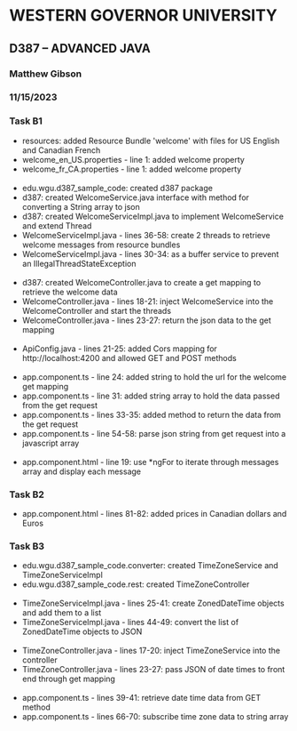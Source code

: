 # WESTERN GOVERNOR UNIVERSITY 
## D387 – ADVANCED JAVA
### Matthew Gibson
### 11/15/2023

### Task B1
- resources: added Resource Bundle 'welcome' with files for US English and Canadian French
- welcome_en_US.properties - line 1: added welcome property
- welcome_fr_CA.properties - line 1: added welcome property
<br><br>
- edu.wgu.d387_sample_code: created d387 package
- d387: created WelcomeService.java interface with method for converting a String array to json
- d387: created WelcomeServiceImpl.java to implement WelcomeService and extend Thread
- WelcomeServiceImpl.java - lines 36-58: create 2 threads to retrieve welcome messages from resource bundles
- WelcomeServiceImpl.java - lines 30-34: as a buffer service to prevent an IllegalThreadStateException
<br><br>
- d387: created WelcomeController.java to create a get mapping to retrieve the welcome data
- WelcomeController.java - lines 18-21: inject WelcomeService into the WelcomeController and start the threads
- WelcomeController.java - lines 23-27: return the json data to the get mapping
<br><br>
- ApiConfig.java - lines 21-25: added Cors mapping for http://localhost:4200 and allowed GET and POST methods
<br><br>
- app.component.ts - line 24: added string to hold the url for the welcome get mapping
- app.component.ts - line 31: added string array to hold the data passed from the get request
- app.component.ts - lines 33-35: added method to return the data from the get request
- app.component.ts - line 54-58: parse json string from get request into a javascript array
<br><br>
- app.component.html - line 19: use *ngFor to iterate through messages array and display each message

### Task B2
- app.component.html - lines 81-82: added prices in Canadian dollars and Euros

### Task B3
- edu.wgu.d387_sample_code.converter: created TimeZoneService and TimeZoneServiceImpl
- edu.wgu.d387_sample_code.rest: created TimeZoneController
<br><br>
- TimeZoneServiceImpl.java - lines 25-41: create ZonedDateTime objects and add them to a list
- TimeZoneServiceImpl.java - lines 44-49: convert the list of ZonedDateTime objects to JSON
<br><br>
- TimeZoneController.java - lines 17-20: inject TimeZoneService into the controller
- TimeZoneController.java - lines 23-27: pass JSON of date times to front end through get mapping
<br><br>
- app.component.ts - lines 39-41: retrieve date time data from GET method
- app.component.ts - lines 66-70: subscribe time zone data to string array